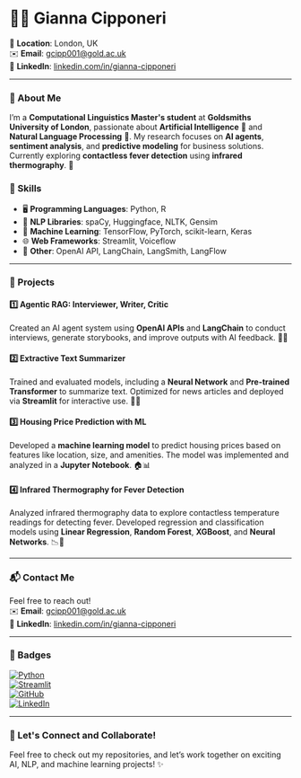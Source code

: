 # 👩‍💻 Gianna Cipponeri 

📍 **Location**: London, UK  
✉️ **Email**: [gcipp001@gold.ac.uk](mailto:gcipp001@gold.ac.uk)  
🔗 **LinkedIn**: [linkedin.com/in/gianna-cipponeri](#)

---

### 🌟 About Me

I’m a **Computational Linguistics Master's student** at **Goldsmiths University of London**, passionate about **Artificial Intelligence** 🤖 and **Natural Language Processing** 🧠. My research focuses on **AI agents**, **sentiment analysis**, and **predictive modeling** for business solutions. Currently exploring **contactless fever detection** using **infrared thermography**. 🚀

### 🚀 Skills
- 🖥️ **Programming Languages**: Python, R  
- 🧰 **NLP Libraries**: spaCy, Huggingface, NLTK, Gensim  
- 🧠 **Machine Learning**: TensorFlow, PyTorch, scikit-learn, Keras  
- 🌐 **Web Frameworks**: Streamlit, Voiceflow  
- 🔧 **Other**: OpenAI API, LangChain, LangSmith, LangFlow  

---

### 📂 Projects

#### 1️⃣ **Agentic RAG: Interviewer, Writer, Critic**  
Created an AI agent system using **OpenAI APIs** and **LangChain** to conduct interviews, generate storybooks, and improve outputs with AI feedback. 🤖💬

#### 2️⃣ **Extractive Text Summarizer**  
Trained and evaluated models, including a **Neural Network** and **Pre-trained Transformer** to summarize text. Optimized for news articles and deployed via **Streamlit** for interactive use. 📑✨

#### 3️⃣ **Housing Price Prediction with ML**  
Developed a **machine learning model** to predict housing prices based on features like location, size, and amenities. The model was implemented and analyzed in a **Jupyter Notebook**. 🏠📊

#### 4️⃣ **Infrared Thermography for Fever Detection**  
Analyzed infrared thermography data to explore contactless temperature readings for detecting fever. Developed regression and classification models using **Linear Regression**, **Random Forest**, **XGBoost**, and **Neural Networks**. 📉🤒

---

### 📬 Contact Me

Feel free to reach out!  
✉️ **Email**: [gcipp001@gold.ac.uk](mailto:gcipp001@gold.ac.uk)  
🔗 **LinkedIn**: [linkedin.com/in/gianna-cipponeri](#)  

---

### 🎯 Badges

[![Python](https://img.shields.io/badge/Python-3.9-blue)](https://www.python.org)  
[![Streamlit](https://img.shields.io/badge/Streamlit-Live-orange)](https://streamlit.io)  
[![GitHub](https://img.shields.io/badge/GitHub-Gianna--Cipponeri-black)](https://github.com/gianna-cipponeri)  
[![LinkedIn](https://img.shields.io/badge/LinkedIn-Gianna--Cipponeri-blue)](https://linkedin.com/in/gianna-cipponeri)

---

### 🔄 Let's Connect and Collaborate!

Feel free to check out my repositories, and let’s work together on exciting AI, NLP, and machine learning projects! ✨
